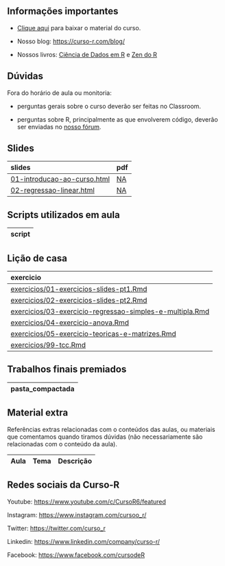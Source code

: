 
<!-- README.md is generated from README.Rmd. Please edit that file -->

## Informações importantes

  - [Clique
    aqui](https://github.com/curso-r/main-regressao-linear/raw/master/material_do_curso.zip)
    para baixar o material do curso.

  - Nosso blog: <https://curso-r.com/blog/>

  - Nossos livros: [Ciência de Dados em R](https://livro.curso-r.com/) e
    [Zen do R](https://curso-r.github.io/zen-do-r/)

## Dúvidas

Fora do horário de aula ou monitoria:

  - perguntas gerais sobre o curso deverão ser feitas no Classroom.

  - perguntas sobre R, principalmente as que envolverem código, deverão
    ser enviadas no [nosso fórum](https://discourse.curso-r.com/).

## Slides

| slides                                                                                                            | pdf                                                      |
| :---------------------------------------------------------------------------------------------------------------- | :------------------------------------------------------- |
| [01-introducao-ao-curso.html](https://curso-r.github.io/main-regressao-linear/slides/01-introducao-ao-curso.html) | [NA](https://curso-r.github.io/main-regressao-linear/NA) |
| [02-regressao-linear.html](https://curso-r.github.io/main-regressao-linear/slides/02-regressao-linear.html)       | [NA](https://curso-r.github.io/main-regressao-linear/NA) |

## Scripts utilizados em aula

| script |
| :----- |

## Lição de casa

| exercicio                                                                                                                                                            |
| :------------------------------------------------------------------------------------------------------------------------------------------------------------------- |
| [exercicios/01-exercicios-slides-pt1.Rmd](https://curso-r.github.io/main-regressao-linear/exercicios/01-exercicios-slides-pt1.Rmd)                                   |
| [exercicios/02-exercicios-slides-pt2.Rmd](https://curso-r.github.io/main-regressao-linear/exercicios/02-exercicios-slides-pt2.Rmd)                                   |
| [exercicios/03-exercicio-regressao-simples-e-multipla.Rmd](https://curso-r.github.io/main-regressao-linear/exercicios/03-exercicio-regressao-simples-e-multipla.Rmd) |
| [exercicios/04-exercicio-anova.Rmd](https://curso-r.github.io/main-regressao-linear/exercicios/04-exercicio-anova.Rmd)                                               |
| [exercicios/05-exercicio-teoricas-e-matrizes.Rmd](https://curso-r.github.io/main-regressao-linear/exercicios/05-exercicio-teoricas-e-matrizes.Rmd)                   |
| [exercicios/99-tcc.Rmd](https://curso-r.github.io/main-regressao-linear/exercicios/99-tcc.Rmd)                                                                       |

## Trabalhos finais premiados

| pasta\_compactada |
| :---------------- |

## Material extra

Referências extras relacionadas com o conteúdos das aulas, ou materiais
que comentamos quando tiramos dúvidas (não necessariamente são
relacionadas com o conteúdo da aula).

| Aula | Tema | Descrição |
| :--- | :--- | :-------- |

## Redes sociais da Curso-R

Youtube: <https://www.youtube.com/c/CursoR6/featured>

Instagram: <https://www.instagram.com/cursoo_r/>

Twitter: <https://twitter.com/curso_r>

Linkedin: <https://www.linkedin.com/company/curso-r/>

Facebook: <https://www.facebook.com/cursodeR>
